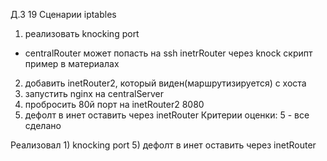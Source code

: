 Д.З 19
Сценарии iptables
1) реализовать knocking port
- centralRouter может попасть на ssh inetrRouter через knock скрипт
пример в материалах
2) добавить inetRouter2, который виден(маршрутизируется) с хоста
3) запустить nginx на centralServer
4) пробросить 80й порт на inetRouter2 8080
5) дефолт в инет оставить через inetRouter
Критерии оценки: 5 - все сделано

Реализовал 1) knocking port
5) дефолт в инет оставить через inetRouter
